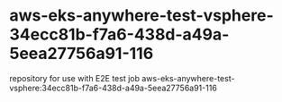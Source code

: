 # aws-eks-anywhere-test-vsphere-34ecc81b-f7a6-438d-a49a-5eea27756a91-116
repository for use with E2E test job aws-eks-anywhere-test-vsphere:34ecc81b-f7a6-438d-a49a-5eea27756a91-116
